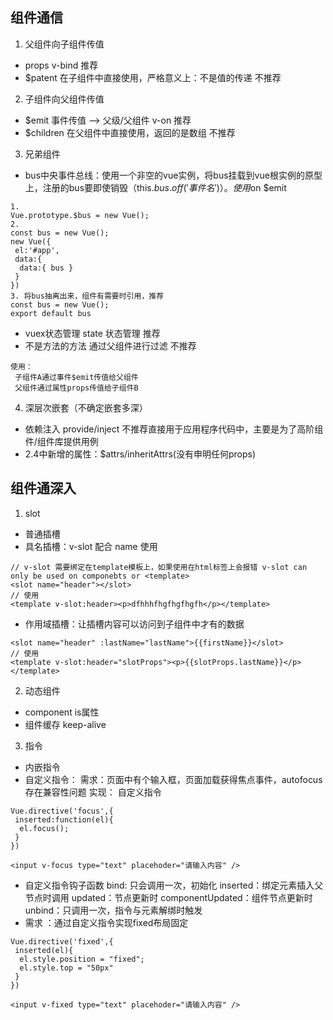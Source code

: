 ## 组件通信
1. 父组件向子组件传值
  * props v-bind 推荐
  * $patent 在子组件中直接使用，严格意义上：不是值的传递  不推荐
2. 子组件向父组件传值
  * $emit 事件传值  -->  父级/父组件  v-on   推荐
  * $children 在父组件中直接使用，返回的是数组    不推荐
3. 兄弟组件
  * bus中央事件总线：使用一个非空的vue实例，将bus挂载到vue根实例的原型上，注册的bus要即使销毁（this.$bus.off('事件名')）。使用$on $emit
  
  ```
  1. 
  Vue.prototype.$bus = new Vue();
  2. 
  const bus = new Vue();
  new Vue({
   el:'#app',
   data:{
    data:{ bus }
   }
  })
  3. 将bus抽离出来，组件有需要时引用，推荐
  const bus = new Vue();
  export default bus
  ```
  
  * vuex状态管理  state 状态管理  推荐
  * 不是方法的方法  通过父组件进行过滤   不推荐
  
   ```
   使用：
    子组件A通过事件$emit传值给父组件
    父组件通过属性props传值给子组件B
   ```
4. 深层次嵌套（不确定嵌套多深）
  * 依赖注入   provide/inject  不推荐直接用于应用程序代码中，主要是为了高阶组件/组件库提供用例
  * 2.4中新增的属性：$attrs/inheritAttrs(没有申明任何props)

## 组件通深入
1. slot
 * 普通插槽
 * 具名插槽：v-slot 配合 name 使用

```
// v-slot 需要绑定在template模板上，如果使用在html标签上会报错 v-slot can only be used on componebts or <template>
<slot name="header"></slot>
// 使用
<template v-slot:header><p>dfhhhfhgfhgfhgfh</p></template>
```

 * 作用域插槽：让插槽内容可以访问到子组件中才有的数据

```
<slot name="header" :lastName="lastName">{{firstName}}</slot>
// 使用
<template v-slot:header="slotProps"><p>{{slotProps.lastName}}</p></template>
```
2. 动态组件
 * component is属性
 * 组件缓存 keep-alive
3. 指令
 * 内嵌指令
 * 自定义指令：
   需求：页面中有个输入框，页面加载获得焦点事件，autofocus存在兼容性问题
   实现：
      自定义指令
 
 ```
 Vue.directive('focus',{
  inserted:function(el){
   el.focus();
  }
 })
 
 <input v-focus type="text" placehoder="请输入内容" />
 ```
 
 * 自定义指令钩子函数
   bind: 只会调用一次，初始化
   inserted：绑定元素插入父节点时调用
   updated：节点更新时
   componentUpdated：组件节点更新时
   unbind：只调用一次，指令与元素解绑时触发
 * 需求 ：通过自定义指令实现fixed布局固定
 
 ```
 Vue.directive('fixed',{
  inserted(el){
   el.style.position = "fixed";
   el.style.top = "50px"
  }
 })
 
 <input v-fixed type="text" placehoder="请输入内容" />
 ```

